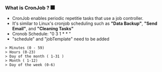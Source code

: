 ### What is CronJob ? 🎆

- CronJob enables periodic repetitie tasks that use a job controller. 
- It's similar to Linux's cronjob scheduling such as **"Data Backup"**, **"Send Email"**, and **"Cleaning Tasks"**
- Cronob Schedule: "0 3 1 * * " 
- "schedule" and "jobTemplate" need to be added 

```
> Minutes (0 - 59)
> Hours (0-23)
> Day of the month ( 1-31 )
> Month ( 1-12)
> Day of the week (0-6) 
```

